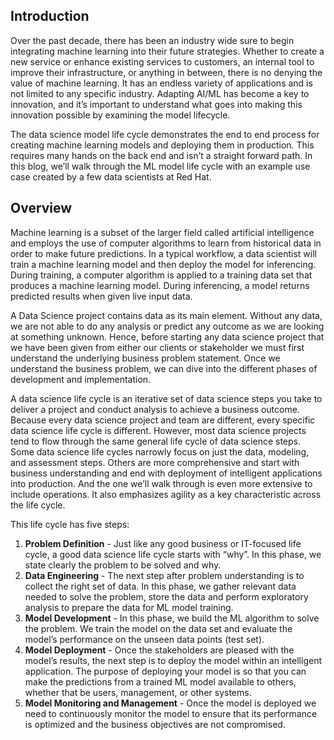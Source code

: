 ## Introduction

Over the past decade, there has been an industry wide sure to begin integrating machine learning into their future strategies. Whether to create a new service or enhance existing services to customers, an internal tool to improve their infrastructure, or anything in between, there is no denying the value of machine learning. It has an endless variety of applications and is not limited to any specific industry. Adapting AI/ML has become a key to innovation, and it’s important to understand what goes into making this innovation possible by examining the model lifecycle. 

The data science model life cycle demonstrates the end to end process for creating machine learning models and deploying them in production. This requires many hands on the back end and isn’t a straight forward path. In this blog, we’ll walk through the ML model life cycle with an example use case created by a few data scientists at Red Hat.

## Overview

Machine learning is a subset of the larger field called artificial intelligence and employs the use of computer algorithms to learn from historical data in order to make future predictions. In a typical workflow, a data scientist will train a machine learning model and then deploy the model for inferencing. During training, a computer algorithm is applied to a training data set that produces a machine learning model. During inferencing, a model returns predicted results when given live input data. 

A Data Science project contains data as its main element. Without any data, we are not able to do any analysis or predict any outcome as we are looking at something unknown. Hence, before starting any data science project that we have been given from either our clients or stakeholder we must first understand the underlying business problem statement. Once we understand the business problem, we can dive into the different phases of development and implementation. 

A data science life cycle is an iterative set of data science steps you take to deliver a project and conduct analysis to achieve a business outcome. Because every data science project and team are different, every specific data science life cycle is different. However, most data science projects tend to flow through the same general life cycle of data science steps. Some data science life cycles narrowly focus on just the data, modeling, and assessment steps. Others are more comprehensive and start with business understanding and end with deployment of intelligent applications into production. And the one we’ll walk through is even more extensive to include operations. It also emphasizes agility as a key characteristic across the life cycle.

This life cycle has five steps:

1. **Problem Definition** - Just like any good business or IT-focused life cycle, a good data science life cycle starts with “why”. In this phase, we state clearly the problem to be solved and why. 
2. **Data Engineering** - The next step after problem understanding is to collect the right set of data. In this phase, we gather relevant data needed to solve the problem, store the data and perform exploratory analysis to prepare the data for ML model training.
3. **Model Development** - In this phase, we build the ML algorithm to solve the problem. We train the model on the data set and evaluate the model’s performance on the unseen data points (test set).
4. **Model Deployment** - Once the stakeholders are pleased with the model’s results, the next step is to deploy the model within an intelligent application. The purpose of deploying your model is so that you can make the predictions from a trained ML model available to others, whether that be users, management, or other systems.
5. **Model Monitoring and Management** - Once the model is deployed we need to continuously monitor the model to ensure that its performance is optimized and the business objectives are not compromised.
